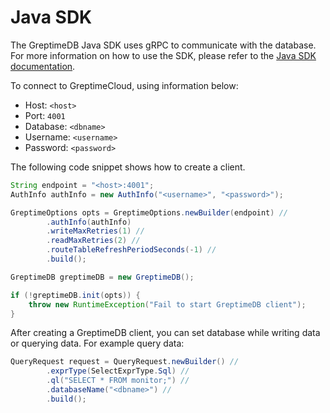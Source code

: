 # Java SDK

The GreptimeDB Java SDK uses gRPC to communicate with the database. For more information on how to use the SDK, please refer to the [Java SDK documentation](https://docs.greptime.com/user-guide/client-libraries/java).

To connect to GreptimeCloud, using information below:

- Host: `<host>`
- Port: `4001`
- Database: `<dbname>`
- Username: `<username>`
- Password: `<password>`

The following code snippet shows how to create a client.

```java
String endpoint = "<host>:4001";
AuthInfo authInfo = new AuthInfo("<username>", "<password>");

GreptimeOptions opts = GreptimeOptions.newBuilder(endpoint) //
        .authInfo(authInfo)
        .writeMaxRetries(1) //
        .readMaxRetries(2) //
        .routeTableRefreshPeriodSeconds(-1) //
        .build();

GreptimeDB greptimeDB = new GreptimeDB();

if (!greptimeDB.init(opts)) {
    throw new RuntimeException("Fail to start GreptimeDB client");
}
```

After creating a GreptimeDB client, you can set database while writing data or querying data. For example query data:

```java
QueryRequest request = QueryRequest.newBuilder() //
        .exprType(SelectExprType.Sql) //
        .ql("SELECT * FROM monitor;") //
        .databaseName("<dbname>") //
        .build();
```
